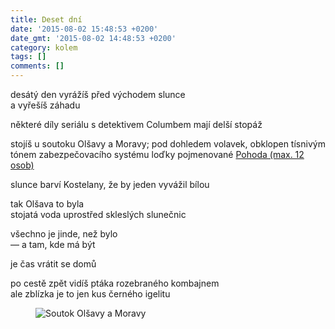 ```yaml
---
title: Deset dní
date: '2015-08-02 15:48:53 +0200'
date_gmt: '2015-08-02 14:48:53 +0200'
category: kolem
tags: []
comments: []
---
```

<p>desátý den vyrážíš před východem slunce<br />
a vyřešíš záhadu</p>
<p>některé díly seriálu s detektivem Columbem mají delší stopáž</p>
<p>stojíš u soutoku Olšavy a Moravy; pod dohledem volavek, obklopen tísnivým tónem zabezpečovacího systému loďky pojmenované <a href="http://www.batakanal.cz/wp-content/uploads/2013/02/pohoda.jpg" target="_blank">Pohoda (max. 12 osob)</a></p>
<p>slunce barví Kostelany, že by jeden vyvážil bílou</p>
<p>tak Olšava to byla<br />
stojatá voda uprostřed skleslých slunečnic</p>
<p>všechno je jinde, než bylo<br />
— a tam, kde má být</p>
<p>je čas vrátit se domů</p>
<p>po cestě zpět vidíš ptáka rozebraného kombajnem<br />
ale zblízka je to jen kus černého igelitu</p>

<figure><img src="/assets/migrated/wp-uploads/2015/08/Screen-Shot-2015-08-02-at-16.13.29.png" alt="Soutok Olšavy a Moravy"></figure>
